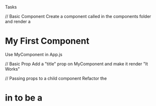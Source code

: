 Tasks

// Basic Component
Create a component called <MyComponent> in the components folder and render a <h1>My First Component</h1>
Use MyComponent in App.js

// Basic Prop
Add a "title" prop on MyComponent and make it render "It Works"

// Passing props to a child component
Refactor the <h1> in <MyComponent> to be a <Title> component. It should render "It Works". Refactor means that the <h1> should live inside the newly created <Title> component
        
// Lists
Create an array const food = ['Pizza', 'Hamburger', 'Coke'];
Render <ul><li></li></ul> in App.js by using food.map() inside the return (). Remember to add a key to <li>. Remember to add this inside App.js. Not as a seperate function.

// Lists Component
Create a <Food> component
Use this in App.js
Add "food"-prop to the <Food> component.
Render the food list (<ul><li></li></ul> from above) inside the <Food> component by using props. (Send the food array as prop).

// Children prop
Create a <Wrapper> component with a <section></section>
Add this to App.js
Make it possible to render children between the <Wrapper></Wrapper> component. Use (props.children) in the <Wrapper> component.

// Styling
Add (className='flex') the <section> in <Wrapper> to flex the items on <Wrapper>. Add necessary styling to the styles.scss

// Event
Add a <button> to App.js
Listen to click-event on this button.
console.log("Clicked") when clicking the button.

// Input
Add an input field to App.js
Listen to change-event on this field
console.log("change") when writing in this input.

// Make the input field controlled (state)
Use useState to store the input value. And add the value={state} to the input field to make it (controlled).

// Combine the button and input
When clicking the button above alert (or console.log) the content of the inputfield.

// Refactor button and input
Create an <Alert> component
Add this to App.js
Move the <input>, <button> and state from above to this component

// Callback (lift state) (sending a functions as a prop)

Add a const [inputFromChild, setInputFromChild] = useState('') hook in App.js.

Send setInputFromChild function as prop to <Alert> from App.js.

Use the function that you send as a prop inside <Alert>. This fuctions should update the newly created inputFromChild in App.js.

Render the input value in App.js as <p>{inputFromChild}</p> when the button in <Alert> is clicked.

To do this you must have state (isClicked) that is updated when the button is clicked (true / false). This setIsClicked must be sent as a prop where we listen to buttonclick.

Use conditional around the <p></p> to only write out the message when the state is true.
